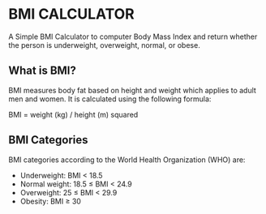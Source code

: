 # BMI CALCULATOR
A Simple BMI Calculator to computer Body Mass Index and return whether the person is underweight, overweight, normal, or obese.

## What is BMI?
BMI measures body fat based on height and weight which applies to adult men and women. It is calculated using the following formula:

BMI = weight (kg) / height (m) squared

## BMI Categories
BMI categories according to the World Health Organization (WHO) are:
- Underweight: BMI < 18.5
- Normal weight: 18.5 ≤ BMI < 24.9
- Overweight: 25 ≤ BMI < 29.9
- Obesity: BMI ≥ 30
